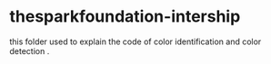 # thesparkfoundation-intership
this folder used to explain the code of color identification and color detection .
